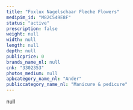 ```yaml
---
title: "Foxlux Nagelschaar Fleche Flowers"
medipim_id: "M82C549E8F"
status: "active"
prescription: false
weight: null
width: null
length: null
depth: null
publicprice: 0
brands_name_nl: null
cnk: "3302353"
photos_medium: null
apbcategory_name_nl: "Ander"
publiccategory_name_nl: "Manicure & pedicure"
---
```

null
